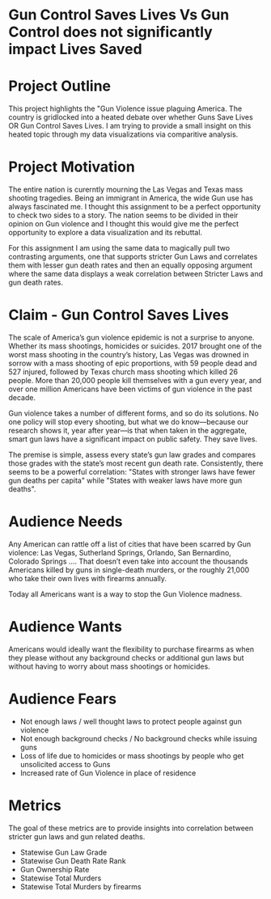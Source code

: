 # Gun Control Saves Lives  Vs  Gun Control does not significantly impact Lives Saved

# Project Outline 

This project highlights the "Gun Violence issue plaguing America. The country is gridlocked into a heated debate over whether Guns Save Lives OR Gun Control Saves Lives. I am trying to provide a small insight on this heated topic through my data visualizations via comparitive analysis.

# Project Motivation

The entire nation is curerntly mourning the Las Vegas and Texas mass shooting tragedies. Being an immigrant in America, the wide Gun use has always fascinated me. I thought this assignment to be a perfect opportunity to check two sides to a story. The nation seems to be divided in their opinion on Gun violence and I thought this would give me the perfect opportunity to explore a data visualization and its rebuttal.

For this assignment I am using the same data to magically pull two contrasting arguments, one that supports stricter Gun Laws and correlates them with lesser gun death rates and then an equally opposing argument where the same data displays a weak correlation between Stricter Laws and gun death rates.

# Claim - Gun Control Saves Lives

The scale of America’s gun violence epidemic is not a surprise to anyone. Whether its mass shootings, homicides or suicides. 2017 brought one of the worst mass shooting in the country’s history, Las Vegas was drowned in sorrow with a mass shooting of epic proportions, with 59 people dead and 527 injured, followed by Texas church mass shooting which killed 26 people. More than 20,000 people kill themselves with a gun every year, and over one million Americans have been victims of gun violence in the past decade.

Gun violence takes a number of different forms, and so do its solutions. No one policy will stop every shooting, but what we do know—because our research shows it, year after year—is that when taken in the aggregate, smart gun laws have a significant impact on public safety. They save lives.

The premise is simple, assess every state’s gun law grades and compares those grades with the state’s most recent gun death rate. Consistently, there seems to be a powerful correlation: "States with stronger laws have fewer gun deaths per capita" while "States with weaker laws have more gun deaths". 

# Audience Needs

Any American can rattle off a list of cities that have been scarred by Gun violence: Las Vegas, Sutherland Springs, Orlando, San Bernardino, Colorado Springs …. That doesn’t even take into account the thousands Americans killed by guns in single-death murders, or the roughly 21,000 who take their own lives with firearms annually.

Today all Americans want is a way to stop the Gun Violence madness.

# Audience Wants

Americans would ideally want the flexibility to purchase firearms as when they please without any background checks or additional gun laws but without having to worry about mass shootings or homicides.

# Audience Fears

- Not enough laws / well thought laws to protect people against gun violence 
- Not enough background checks / No background checks while issuing guns
- Loss of life due to homicides or mass shootings by people who get unsolicited access to Guns
- Increased rate of Gun Violence in place of residence

# Metrics

The goal of these metrics are to provide insights into correlation between stricter gun laws and gun related deaths.

- Statewise Gun Law Grade 
- Statewise Gun Death Rate Rank
- Gun Ownership Rate
- Statewise Total Murders
- Statewise Total Murders by firearms


